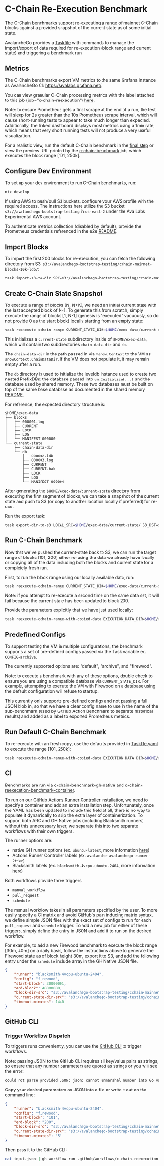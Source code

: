 # C-Chain Re-Execution Benchmark

The C-Chain benchmarks support re-executing a range of mainnet C-Chain blocks against a provided snapshot of the current state as of some initial state.

AvalancheGo provides a [Taskfile](https://taskfile.dev/) with commands to manage the import/export of data required for re-execution (block range and current state) and triggering a benchmark run.

## Metrics

The C-Chain benchmarks export VM metrics to the same Grafana instance as AvalancheGo CI: https://avalabs.grafana.net/.

You can view granular C-Chain processing metrics with the label attached to this job (job="c-chain-reexecution") [here](https://avalabs.grafana.net/d/ma424s6/c-chain?orgId=1&from=now-5m&to=now&timezone=browser&var-datasource=P1809F7CD0C75ACF3&var-filter=job%7C%3D%7Cc-chain-reexecution&var-chain=C&refresh=10s).

Note: to ensure Prometheus gets a final scrape at the end of a run, the test will sleep for 2s greater than the 10s Prometheus scrape interval, which will cause short-running tests to appear to take much longer than expected. Additionally, the linked dashboard displays most metrics using a 1min rate, which means that very short running tests will not produce a very useful visualization.

For a realistic view, run the default C-Chain benchmark in the [final step](#run-default-c-chain-benchmark) or view the preview URL printed by the [c-chain-benchmark](../../../.github/workflows/c-chain-reexecution-benchmark.yml) job, which executes the block range [101, 250k].

## Configure Dev Environment

To set up your dev environment to run C-Chain benchmarks, run:

```bash
nix develop
```

If using AWS to push/pull S3 buckets, configure your AWS profile with the required access. The instructions here utilize the S3 bucket `s3://avalanchego-bootstrap-testing` in `us-east-2` under the Ava Labs Experimental AWS account.

To authenticate metrics collection (disabled by default), provide the Prometheus credentials referenced in the e2e [README](../../e2e/README.md#monitoring).

## Import Blocks

To import the first 200 blocks for re-execution, you can fetch the following directory from S3: `s3://avalanchego-bootstrap-testing/cchain-mainnet-blocks-10k-ldb/`:

```bash
task import-s3-to-dir SRC=s3://avalanchego-bootstrap-testing/cchain-mainnet-blocks-10k-ldb/** DST=$HOME/exec-data/blocks
```

## Create C-Chain State Snapshot

To execute a range of blocks [N, N+K], we need an initial current state with the last accepted block of N-1. To generate this from scratch, simply execute the range of blocks [1, N-1] (genesis is "executed" vacuously, so do not provide 0 as the start block) locally starting from an empty state:

```bash
task reexecute-cchain-range CURRENT_STATE_DIR=$HOME/exec-data/current-state BLOCK_DIR=$HOME/exec-data/blocks START_BLOCK=1 END_BLOCK=100
```

This initializes a `current-state` subdirectory inside of `$HOME/exec-data`, which will contain two subdirectories `chain-data-dir` and `db`.

The `chain-data-dir` is the path passed in via `*snow.Context` to the VM as `snowContext.ChainDataDir`.
If the VM does not populate it, it may remain empty after a run.

The `db` directory is used to initialize the leveldb instance used to create two nested PrefixDBs: the database passed into `vm.Initialize(...)` and the database used by shared memory.
These two databases must be built on top of the same base database as documented in the shared memory [README](../../../chains/atomic/README.md#shared-database).

For reference, the expected directory structure is:

```
$HOME/exec-data
├── blocks
│   ├── 000001.log
│   ├── CURRENT
│   ├── LOCK
│   ├── LOG
│   └── MANIFEST-000000
└── current-state
    ├── chain-data-dir
    └── db
        ├── 000002.ldb
        ├── 000003.log
        ├── CURRENT
        ├── CURRENT.bak
        ├── LOCK
        ├── LOG
        └── MANIFEST-000004
```

After generating the `$HOME/exec-data/current-state` directory from executing the first segment of blocks, we can take a snapshot of the current state and push to S3 (or copy to another location locally if preferred) for re-use.

Run the export task:

```bash
task export-dir-to-s3 LOCAL_SRC=$HOME/exec-data/current-state/ S3_DST=s3://avalanchego-bootstrap-testing/cchain-current-state-test/
```

## Run C-Chain Benchmark

Now that we've pushed the current-state back to S3, we can run the target range of blocks [101, 200] either re-using the data we already have locally or copying all of the data including both the blocks and current state for a completely fresh run.

First, to run the block range using our locally available data, run:

```bash
task reexecute-cchain-range CURRENT_STATE_DIR=$HOME/exec-data/current-state BLOCK_DIR=$HOME/exec-data/blocks START_BLOCK=101 END_BLOCK=200
```

Note: if you attempt to re-execute a second time on the same data set, it will fail because the current state has been updated to block 200.

Provide the parameters explicitly that we have just used locally:

```bash
task reexecute-cchain-range-with-copied-data EXECUTION_DATA_DIR=$HOME/reexec-data-params BLOCK_DIR_SRC=s3://avalanchego-bootstrap-testing/cchain-mainnet-blocks-10k-ldb/** CURRENT_STATE_DIR_SRC=s3://avalanchego-bootstrap-testing/cchain-current-state-test/** START_BLOCK=101 END_BLOCK=10000
```

## Predefined Configs

To support testing the VM in multiple configurations, the benchmark supports a set of pre-defined configs passed via the Task variable ex. `CONFIG=archive`.

The currently supported options are: "default", "archive", and "firewood".

Note: to execute a benchmark with any of these options, double check to ensure you are using a compatible database via `CURRENT_STATE_DIR`. For example, attempting to execute the VM with Firewood on a database using the default configuration will refuse to startup.

This currently only supports pre-defined configs and not passing a full JSON blob in, so that we have a clear config name to use in the name of the sub-benchmark (used by GitHub Action Benchmark to separate historical results) and added as a label to exported Prometheus metrics.

## Run Default C-Chain Benchmark

To re-execute with an fresh copy, use the defaults provided in [Taskfile.yaml](../../../Taskfile.yml) to execute the range [101, 250k]:

```bash
task reexecute-cchain-range-with-copied-data EXECUTION_DATA_DIR=$HOME/reexec-data-defaults
```

## CI

Benchmarks are run via [c-chain-benchmark-gh-native](../../../.github/workflows/c-chain-reexecution-benchmark-gh-native.yml) and [c-chain-reexecution-benchmark-container](../../../.github/workflows/c-chain-reexecution-benchmark-container.yml).

To run on our GitHub [Actions Runner Controller](https://github.com/actions/actions-runner-controller) installation, we need to specify a container and add an extra installation step. Unfortunately, once the YAML has been updated to include this field at all, there is no way to populate it dynamically to skip the extra layer of containerization. To support both ARC and GH Native jobs (including Blacksmith runners) without this unnecessary layer, we separate this into two separate workflows with their own triggers.

The runner options are:
- native GH runner options (ex. `ubuntu-latest`, more information [here](https://docs.github.com/en/actions/concepts/runners/github-hosted-runners))
- Actions Runner Controller labels (ex. `avalanche-avalanchego-runner-2tier`)
- Blacksmith labels (ex. `blacksmith-4vcpu-ubuntu-2404`, more information [here](https://docs.blacksmith.sh/blacksmith-runners/overview#runner-tags))

Both workflows provide three triggers:

- `manual_workflow`
- `pull_request`
- `schedule`

The manual workflow takes in all parameters specified by the user. To more easily specify a CI matrix and avoid GitHub's pain inducing matrix syntax, we define simple JSON files with the exact set of configs to run for each `pull_request` and `schedule` trigger. To add a new job for either of these triggers, simply define the entry in JSON and add it to run on the desired workflow.

For example, to add a new Firewood benchmark to execute the block range [30m, 40m] on a daily basis, follow the instructions above to generate the Firewood state as of block height 30m, export it to S3, and add the following entry under the `schedule` include array in the [GH Native JSON file](../../../.github/workflows/c-chain-reexecution-benchmark-gh-native.json).

```json
{
    "runner": "blacksmith-4vcpu-ubuntu-2404",
    "config": "firewood",
    "start-block": 30000001,
    "end-block": 40000000,
    "block-dir-src": "s3://avalanchego-bootstrap-testing/cchain-mainnet-blocks-50m-ldb/**",
    "current-state-dir-src": "s3://avalanchego-bootstrap-testing/cchain-current-state-firewood-30m/**",
    "timeout-minutes": 1440
}
```

## GitHub CLI

### Trigger Workflow Dispatch

To triggers runs conveniently, you can use the [GitHub CLI](https://cli.github.com/manual/gh_workflow_run) to trigger workflows.

Note: passing JSON to the GitHub CLI requires all key/value pairs as strings, so ensure that any number parameters are quoted as strings or you will see the error:

```bash
could not parse provided JSON: json: cannot unmarshal number into Go value of type string
```

Copy your desired parameters as JSON into a file or write it out on the command line:

```json
{
    "runner": "blacksmith-4vcpu-ubuntu-2404",
    "config": "firewood",
    "start-block": "101",
    "end-block": "200",
    "block-dir-src": "s3://avalanchego-bootstrap-testing/cchain-mainnet-blocks-10k-ldb/**",
    "current-state-dir-src": "s3://avalanchego-bootstrap-testing/cchain-current-state-firewood-100/**",
    "timeout-minutes": "5"
}
```

Then pass it to the GitHub CLI:

```bash
cat input.json | gh workflow run .github/workflows/c-chain-reexecution-benchmark-gh-native.yml --json
```
